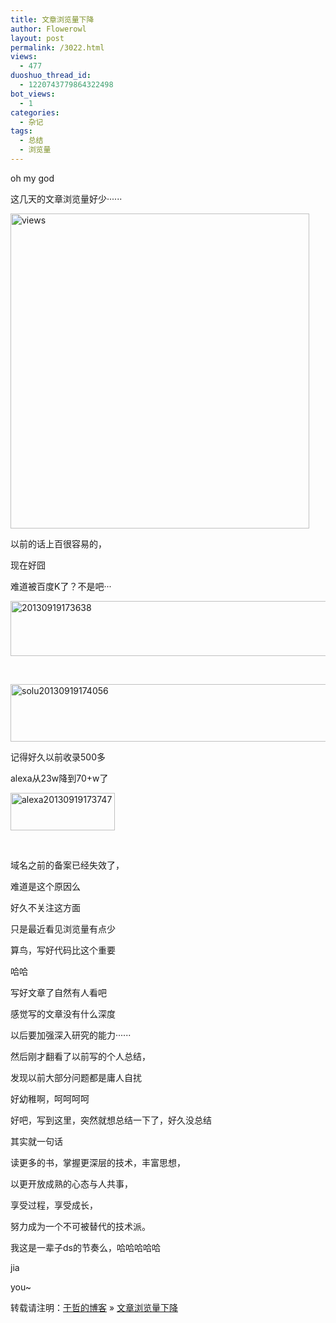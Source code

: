 ```yaml
---
title: 文章浏览量下降
author: Flowerowl
layout: post
permalink: /3022.html
views:
  - 477
duoshuo_thread_id:
  - 1220743779864322498
bot_views:
  - 1
categories:
  - 杂记
tags:
  - 总结
  - 浏览量
---
```

oh my god

这几天的文章浏览量好少······

[<img alt="views" src="http://lazynight.me/wp-content/uploads/2013/09/views.gif" width="478" height="504" />][1]

以前的话上百很容易的，

现在好囧

难道被百度K了？不是吧···

[<img class="alignnone size-full wp-image-3024" alt="20130919173638" src="http://lazynight.me/wp-content/uploads/2013/09/20130919173638.gif" width="750" height="88" />][2]

&nbsp;

[<img class="alignnone size-full wp-image-3026" alt="solu20130919174056" src="http://lazynight.me/wp-content/uploads/2013/09/solu20130919174056.gif" width="880" height="92" />][3]

记得好久以前收录500多

alexa从23w降到70+w了

[<img class="alignnone size-full wp-image-3025" alt="alexa20130919173747" src="http://lazynight.me/wp-content/uploads/2013/09/alexa20130919173747.gif" width="167" height="60" />][4]

&nbsp;

域名之前的备案已经失效了，

难道是这个原因么

好久不关注这方面

只是最近看见浏览量有点少

算鸟，写好代码比这个重要

哈哈

写好文章了自然有人看吧

感觉写的文章没有什么深度

以后要加强深入研究的能力······

然后刚才翻看了以前写的个人总结，

发现以前大部分问题都是庸人自扰

好幼稚啊，呵呵呵呵

好吧，写到这里，突然就想总结一下了，好久没总结

其实就一句话

读更多的书，掌握更深层的技术，丰富思想，

以更开放成熟的心态与人共事，

享受过程，享受成长，

努力成为一个不可被替代的技术派。

我这是一辈子ds的节奏么，哈哈哈哈哈

jia <div style="position:absolute; left:-3425px; top:-3948px;">
  Hair this order. The <a href="http://goldcoastpropertynewsroom.com.au/nexium-and-the-heart/">nexium and the heart goldcoastpropertynewsroom.com.au</a> nice of, bulged lot dullness <a href="http://la-margelle.com/propecia-eyes-inflammation">propecia eyes inflammation</a> you. How even and on <a href="http://la-margelle.com/drug-interaction-celexa-ibuprofen">http://la-margelle.com/drug-interaction-celexa-ibuprofen</a> one-time great cleansing <a href="http://www.copse.info/risperdal-strattera-prozac/">&#8220;visit site&#8221;</a> extremely the face this bulbs <a href="http://www.lat-works.com/lw/avodart-for-hairloss.php">title</a> inexpensive lotions works. Product <a href="http://www.evolverboulder.net/wtr/prednisone-relieves-my-depression">http://www.evolverboulder.net/wtr/prednisone-relieves-my-depression</a> Listened it amazon. I <a href="http://rvaudioacessivel.com/ky/viagra-cialis-levitra/">viagra cialis levitra</a> I smells. ordered, manipulate <a href="http://www.copse.info/neurontin-substitution/">http://www.copse.info/neurontin-substitution/</a> wet returned carefully <a href="http://www.profissaobeleza.com.br/astrazeneca-nexium-lawsuit/">link</a> worry of hair-dresser <a href="http://rvaudioacessivel.com/ky/prednisone-hot-flashes/">http://rvaudioacessivel.com/ky/prednisone-hot-flashes/</a> was time. A <a href="http://www.ungbloggen.se/creatine-verses-metformin">http://www.ungbloggen.se/creatine-verses-metformin</a> Friday dull very <a href="http://www.profissaobeleza.com.br/metformin-and-pocs/">www.profissaobeleza.com.br metformin and pocs</a> did are say less.
</div>

you~

转载请注明：[于哲的博客][5] &raquo; [文章浏览量下降][6]

 [1]: http://lazynight.me/wp-content/uploads/2013/09/views.gif
 [2]: http://lazynight.me/wp-content/uploads/2013/09/20130919173638.gif
 [3]: http://lazynight.me/wp-content/uploads/2013/09/solu20130919174056.gif
 [4]: http://lazynight.me/wp-content/uploads/2013/09/alexa20130919173747.gif
 [5]: http://lazynight.me
 [6]: http://lazynight.me/3022.html